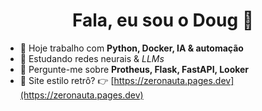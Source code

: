 <h1 align="center">Fala, eu sou o Doug 👋</h1>

- 🔭 Hoje trabalho com **Python, Docker, IA & automação**  
- 🌱 Estudando redes neurais & _LLMs_  
- 💬 Pergunte-me sobre **Protheus, Flask, FastAPI, Looker**  
- 👾 Site estilo retrô? 👉 [https://zeronauta.pages.dev](https://zeronauta.pages.dev)
  
